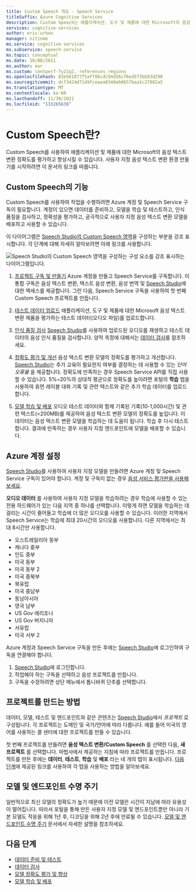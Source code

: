 ```yaml
---
title: Custom Speech 개요 - Speech Service
titleSuffix: Azure Cognitive Services
description: Custom Speech는 애플리케이션, 도구 및 제품에 대한 Microsoft의 음성 텍스트 변환 정확도를 평가하고 향상시킬 수 있는 온라인 도구 세트입니다.
services: cognitive-services
author: eric-urban
manager: nitinme
ms.service: cognitive-services
ms.subservice: speech-service
ms.topic: conceptual
ms.date: 10/08/2021
ms.author: eur
ms.custom: contperf-fy21q2, references_regions
ms.openlocfilehash: 83e561877f5aff0bcdc94d56cf6ed5f3bb93d290
ms.sourcegitcommit: dcf3424d7149fceaea0340eb0657baa2c27882a5
ms.translationtype: MT
ms.contentlocale: ko-KR
ms.lasthandoff: 11/30/2021
ms.locfileid: "133265636"
---
```

# <a name="what-is-custom-speech"></a>Custom Speech란?

Custom Speech를 사용하여 애플리케이션 및 제품에 대한 Microsoft의 음성 텍스트 변환 정확도를 평가하고 향상시킬 수 있습니다. 사용자 지정 음성 텍스트 변환 환경 만들기를 시작하려면 이 문서의 링크를 따릅니다.

## <a name="whats-in-custom-speech"></a>Custom Speech의 기능

Custom Speech를 사용하여 작업을 수행하려면 Azure 계정 및 Speech Service 구독이 필요합니다. 계정이 있으면 데이터를 준비하고, 모델을 학습 및 테스트하고, 인식 품질을 검사하고, 정확성을 평가하고, 궁극적으로 사용자 지정 음성 텍스트 변환 모델을 배포하고 사용할 수 있습니다.

이 다이어그램은 [Speech Studio의 Custom Speech 영역](https://aka.ms/speechstudio/customspeech)을 구성하는 부분을 강조 표시합니다. 각 단계에 대해 자세히 알아보려면 아래 링크를 사용합니다.

![Speech Studio의 Custom Speech 영역을 구성하는 구성 요소를 강조 표시하는 다이어그램입니다.](./media/custom-speech/custom-speech-overview.png)

1. [프로젝트 구독 및 만들기](#set-up-your-azure-account) Azure 계정을 만들고 Speech Service를 구독합니다. 이 통합 구독은 음성 텍스트 변환, 텍스트 음성 변환, 음성 번역 및 [Speech Studio](https://speech.microsoft.com/customspeech)에 대한 액세스를 제공합니다. 그런 다음, Speech Service 구독을 사용하여 첫 번째 Custom Speech 프로젝트를 만듭니다.

1. [테스트 데이터 업로드](./how-to-custom-speech-test-and-train.md) 애플리케이션, 도구 및 제품에 대한 Microsoft 음성 텍스트 변환 제품을 평가하는 테스트 데이터(오디오 파일)를 업로드합니다.

1. [인식 품질 검사](how-to-custom-speech-inspect-data.md) [Speech Studio](https://speech.microsoft.com/customspeech)를 사용하여 업로드된 오디오를 재생하고 테스트 데이터의 음성 인식 품질을 검사합니다. 양적 측정에 대해서는 [데이터 검사](how-to-custom-speech-inspect-data.md)를 참조하세요.

1. [정확도 평가 및 개선](how-to-custom-speech-evaluate-data.md) 음성 텍스트 변환 모델의 정확도를 평가하고 개선합니다. [Speech Studio](https://speech.microsoft.com/customspeech)는 추가 교육이 필요한지 여부를 결정하는 데 사용할 수 있는 *단어 오류율* 을 제공합니다. 정확도에 만족하는 경우 Speech Service API를 직접 사용할 수 있습니다. 5%~20%의 상대적 평균으로 정확도를 높이려면 포털의 **학습** 탭을 사용하여 휴먼 레이블 대화 기록 및 관련 텍스트와 같은 추가 학습 데이터를 업로드합니다.

1. [모델 학습 및 배포](how-to-custom-speech-train-model.md) 오디오 테스트 데이터와 함께 기록된 기록(10-1,000시간) 및 관련 텍스트(<200MB)를 제공하여 음성 텍스트 변환 모델의 정확도를 높입니다. 이 데이터는 음성 텍스트 변환 모델을 학습하는 데 도움이 됩니다. 학습 후 다시 테스트합니다. 결과에 만족하는 경우 사용자 지정 엔드포인트에 모델을 배포할 수 있습니다.

## <a name="set-up-your-azure-account"></a>Azure 계정 설정

[Speech Studio](https://speech.microsoft.com/customspeech)를 사용하여 사용자 지정 모델을 만들려면 Azure 계정 및 Speech Service 구독이 있어야 합니다. 계정 및 구독이 없는 경우 [음성 서비스 평가판을 사용해 보세요](overview.md#try-the-speech-service-for-free).

**오디오 데이터** 를 사용하여 사용자 지정 모델을 학습하려는 경우 학습에 사용할 수 있는 전용 하드웨어가 있는 다음 지역 중 하나를 선택합니다. 이렇게 하면 모델을 학습하는 데 걸리는 시간이 줄어들고 학습에 더 많은 오디오를 사용할 수 있습니다. 이러한 지역에서 Speech Service는 학습에 최대 20시간의 오디오를 사용합니다. 다른 지역에서는 최대 8시간만 사용합니다.

* 오스트레일리아 동부
* 캐나다 중부
* 인도 중부
* 미국 동부
* 미국 동부 2
* 미국 중북부
* 북유럽
* 미국 중남부
* 동남아시아
* 영국 남부
* US Gov 애리조나
* US Gov 버지니아
* 서유럽
* 미국 서부 2

Azure 계정과 Speech Service 구독을 만든 후에는 [Speech Studio](https://speech.microsoft.com/customspeech)에 로그인하여 구독을 연결해야 합니다.

1. [Speech Studio](https://aka.ms/speechstudio/customspeech)에 로그인합니다.
1. 작업해야 하는 구독을 선택하고 음성 프로젝트를 만듭니다.
1. 구독을 수정하려면 상단 메뉴에서 톱니바퀴 단추를 선택합니다.

## <a name="how-to-create-a-project"></a>프로젝트를 만드는 방법

데이터, 모델, 테스트 및 엔드포인트와 같은 콘텐츠는 [Speech Studio](https://speech.microsoft.com/customspeech)에서 *프로젝트* 로 구성됩니다. 각 프로젝트는 도메인 및 국가/언어에 따라 다릅니다. 예를 들어 미국의 영어를 사용하는 콜 센터에 대한 프로젝트를 만들 수 있습니다.

첫 번째 프로젝트를 만들려면 **음성 텍스트 변환/Custom Speech** 를 선택한 다음, **새 프로젝트** 를 선택합니다. 마법사에서 제공하는 지침에 따라 프로젝트를 만듭니다. 프로젝트를 만든 후에는 **데이터**, **테스트**, **학습** 및 **배포** 라는 네 개의 탭이 표시됩니다. [다음 단계](#next-steps)에 제공된 링크를 사용하여 각 탭을 사용하는 방법을 알아보세요.

## <a name="model-and-endpoint-lifecycle"></a>모델 및 엔드포인트 수명 주기

일반적으로 최신 모델의 정확도가 높기 때문에 이전 모델은 시간이 지남에 따라 유용성이 떨어집니다. 따라서 포털을 통해 만든 사용자 지정 모델 및 엔드포인트뿐만 아니라 기본 모델도 적응을 위해 1년 후, 디코딩을 위해 2년 후에 만료될 수 있습니다. [모델 및 엔드포인트 수명 주기](./how-to-custom-speech-model-and-endpoint-lifecycle.md) 문서에서 자세한 설명을 참조하세요.

## <a name="next-steps"></a>다음 단계

* [데이터 준비 및 테스트](./how-to-custom-speech-test-and-train.md)
* [데이터 검사](how-to-custom-speech-inspect-data.md)
* [모델 정확도 평가 및 향상](how-to-custom-speech-evaluate-data.md)
* [모델 학습 및 배포](how-to-custom-speech-train-model.md)
